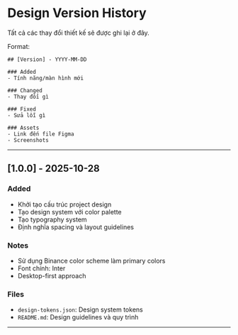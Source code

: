 # Design Version History

Tất cả các thay đổi thiết kế sẽ được ghi lại ở đây.

Format:
```
## [Version] - YYYY-MM-DD

### Added
- Tính năng/màn hình mới

### Changed
- Thay đổi gì

### Fixed
- Sửa lỗi gì

### Assets
- Link đến file Figma
- Screenshots
```

---

## [1.0.0] - 2025-10-28

### Added
- Khởi tạo cấu trúc project design
- Tạo design system với color palette
- Tạo typography system
- Định nghĩa spacing và layout guidelines

### Notes
- Sử dụng Binance color scheme làm primary colors
- Font chính: Inter
- Desktop-first approach

### Files
- `design-tokens.json`: Design system tokens
- `README.md`: Design guidelines và quy trình

---

<!-- Thêm các version mới ở trên dòng này -->
